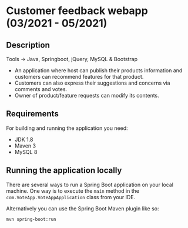 # Customer feedback webapp (03/2021 - 05/2021)

## Description

Tools -> Java, Springboot, jQuery, MySQL & Bootstrap

 * An application where host can publish their products information and customers can recommend features for that product.
 * Customers can also express their suggestions and concerns via comments and votes.
 * Owner of product/feature requests can modify its contents.

## Requirements

For building and running the application you need:

   * JDK 1.8
   * Maven 3
   * MySQL 8 

## Running the application locally

There are several ways to run a Spring Boot application on your local machine. One way is to execute the `main` method in the `com.VoteApp.VoteAppApplication` class from your IDE.

Alternatively you can use the Spring Boot Maven plugin like so:

`mvn spring-boot:run`
